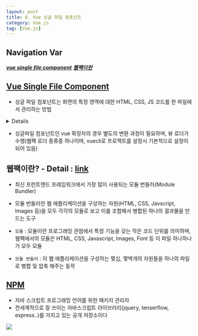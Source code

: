```yaml
---
layout: post
title: 8. Vue 싱글 파일 컴포넌트
category: Vue.js
tag: [Vue.js]
---
```


## Navigation Var
***[vue single file component](#vue-single-file-component)***
***[웹팩이란](#웹팩이란---detail--link)***
***[](#)***
***[](#)***

## [Vue Single File Component](https://joshua1988.github.io/vue-camp/vue/sfc.html)
- 싱글 파일 컴포넌트는 화면의 특정 영역에 대한 HTML, CSS, JS 코드를 한 파일에서 관리하는 방법

<details>

```javascript
<!-- .vue 파일 구조 -->
<template>
  <!-- html (뷰 컴포넌트의 표현단, 템플릿 문법) -->
</template>

<script>
  // 자바스크립트 (뷰 컴포넌트 내용)
</script>

<style>
  /* CSS (뷰 템플릿의 스타일링) */
</style>
```

</details>


- 싱글파일 컴포넌트인 vue 확장자의 경우 별도의 변환 과정이 필요하며, 뷰 로더가 수행(웹팩 로더 종류중 하나이며, vuecli로 프로젝트를 설정시 기본적으로 설정이 되어 있음)

## 웹팩이란? - Detail : [link](https://joshua1988.github.io/webpack-guide/webpack/what-is-webpack.html)
-  최신 프런트엔드 프레임워크에서 가장 많이 사용되는 모듈 번들러(Module Bundler)
- 모듈 번들러란 웹 애플리케이션을 구성하는 자원(HTML, CSS, Javscript, Images 등)을 모두 각각의 모듈로 보고 이를 조합해서 병합된 하나의 결과물을 만드는 도구

- `모듈` : 모듈이란 프로그래밍 관점에서 특정 기능을 갖는 작은 코드 단위를 의미하며, 웹팩에서의 모듈은  HTML, CSS, Javascript, Images, Font 등 이 파일 하나하나가 모두 모듈
- `모듈 번들러` : 이 웹 애플리케이션을 구성하는 몇십, 몇백개의 자원들을 하나의 파일로 병합 및 압축 해주는 동작

## [NPM](https://joshua1988.github.io/webpack-guide/build/node-npm.html#node-js%EC%99%80-npm)
- 자바 스크립트 프로그래밍 언어를 위한 패키지 관리자
- 전세계적으로 잘 쓰이는 자바스크립트 라이브러리(jquery, tenserflow, express..)를 가지고 있는 공개 저장소이다

<img src=https://joshua1988.github.io/webpack-guide/assets/img/webpack-bundling.e79747a1.png>
